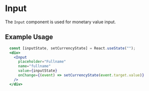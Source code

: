 # Input

The `Input` component is used for monetary value input.

## Example Usage

```jsx
  const [inputState, setCurrencyState] = React.useState("");
  <div>
    <Input
      placeholder="Fullname"
      name="fullname"
      value={inputState}
      onChange={(event) => setCurrencyState(event.target.value)}
    />
  </div>
```